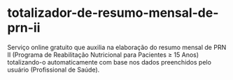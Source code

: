 # totalizador-de-resumo-mensal-de-prn-ii
Serviço online gratuito que auxilia na elaboração do resumo mensal de PRN II (Programa de Reabilitação Nutricional para Pacientes ≥ 15 Anos) totalizando-o automaticamente com base nos dados preenchidos pelo usuário (Profissional de Saúde).
